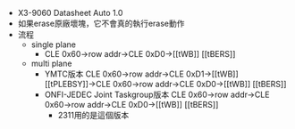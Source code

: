 - X3-9060 Datasheet Auto 1.0
- 如果erase原廠壞塊，它不會真的執行erase動作
- 流程
	- single plane
		- CLE 0x60->row addr->CLE 0xD0->[[tWB]] [[tBERS]]
	- multi plane
		- YMTC版本
		  CLE 0x60->row addr->CLE 0xD1->[[tWB]] [[tPLEBSY]]->CLE 0x60->row addr->CLE 0xD0->[[tWB]] [[tBERS]]
		- ONFI-JEDEC Joint Taskgroup版本
		  CLE 0x60->row addr->CLE 0x60->row addr->CLE 0xD0->[[tWB]] [[tBERS]]
			- 2311用的是這個版本